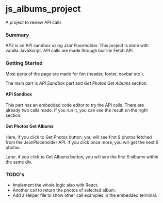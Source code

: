 # js_albums_project

A project to review API calls

### Summary

AP2 is an API sandbox using JsonPlaceholder. This project is done with vanilla JavaScript. API calls are made through built-in Fetch API.

### Getting Started

Most parts of the page are made for fun (header, footer, navbar etc.).

The main part is _API Sandbox_ part and _Get Photos Get Albums_ section.

#### API Sandbox

This part has an embedded code editor to try the API calls. There are already two calls made. If you run it, you can see the result on the right section.

#### Get Photos Get Albums

Here, if you click to Get Photos button, you will see first 9 photos fetched from the JsonPlaceholder API. If you click once more, you will get the next 9 photos.

Later, if you click to Get Albums button, you will see the first 9 albums within the same div.

### TODO's

- Implement the whole logic also with React.
- Another call to return the photos of selected album.
- Add a Helper file to show other call examples in the embedded terminal.
